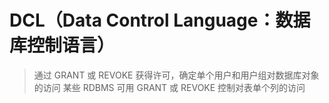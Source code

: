 # DCL（Data Control Language：数据库控制语言）

> 通过 GRANT 或 REVOKE 获得许可，确定单个用户和用户组对数据库对象的访问
> 某些 RDBMS 可用 GRANT 或 REVOKE 控制对表单个列的访问
